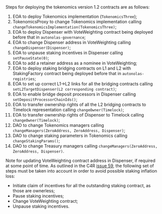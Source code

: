 Steps for deploying the tokenomics version 1.2 contracts are as follows:

1. EOA to deploy Tokenomics implementation (`TokenomicsThree`);
2. TokenomicsProxy to change Tokenomics implementation calling `changeTokenomicsImplementation(TokenomicsThree)`;
3. EOA to deploy Dispenser with VoteWeighting contract being deployed before that in `autonolas-governance`;
4. EOA to change Dispenser address in VoteWeighting calling `changeDispenser(Dispenser)`;
5. EOA to unpause staking incentives in Dispenser calling `setPauseState(0)`;
6. EOA to add a retainer address as a nominee in VoteWeighting;
7. EOA to deploy staking bridging contracts on L1 and L2 with StakingFactory contract being deployed before that in `autonolas-registries`;
8. EOA to set up correct L1->L2 links for all the bridging contracts calling `setL2TargetDispenser(L2 corresponding contract)`;
9. EOA to enable bridge deposit processors in Dispenser calling `setDepositProcessorChainIds()`;
10. EOA to transfer ownership rights of all the L2 bridging contracts to Timelock representation calling `changeOwner(Timelock)`;
11. EOA to transfer ownership rights of Dispenser to Timelock calling `changeOwner(Timelock)`;
12. DAO to change Tokenomics managers calling `changeManagers(ZeroAddress, ZeroAddress, Dispenser)`;
13. DAO to change staking parameters in Tokenomics calling `changeStakingParams()`;
14. DAO to change Treasury managers calling `changeManagers(ZeroAddress, ZeroAddress, Dispenser)`.

Note for updating VoteWeighting contract address in Dispenser, if required at some point of time.
As outlined in the C4R [issue 59](https://github.com/code-423n4/2024-05-olas-findings/issues/59), the following set of
steps must be taken into account in order to avoid possible staking inflation loss:
- Initiate claim of incentives for all the outstanding staking contract, as those are ownerless;
- Pause staking incentives;
- Change VoteWeighting contract;
- Unpause staking incentives.